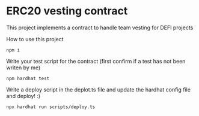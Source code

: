 # ERC20 vesting contract

This project implements a contract to handle team vesting for DEFI projects

How to use this project

```shell
npm i
```

Write your test script for the contract (first confirm if a test has not been writen by me)

```shell
npm hardhat test
```

Write a deploy script in the deplot.ts file and update the hardhat config file and deploy! :)

```shell
npx hardhat run scripts/deploy.ts
```
